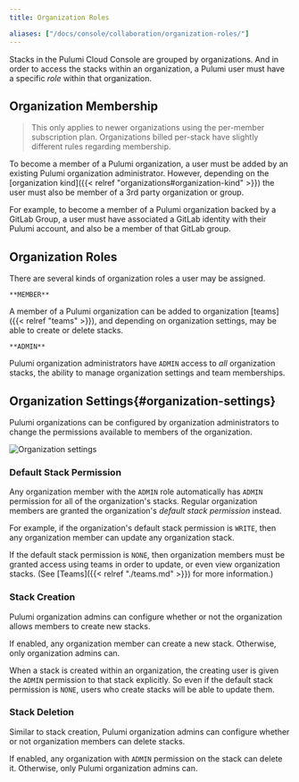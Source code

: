 ```yaml
---
title: Organization Roles

aliases: ["/docs/console/collaboration/organization-roles/"]
---
```


Stacks in the Pulumi Cloud Console are grouped by organizations. And in order to access the
stacks within an organization, a Pulumi user must have a specific _role_ within that
organization.

## Organization Membership

> This only applies to newer organizations using the per-member subscription plan.
> Organizations billed per-stack have slightly different rules regarding membership.

To become a member of a Pulumi organization, a user must be added by an existing Pulumi
organization administrator. However, depending on the [organization kind]({{< relref "organizations#organization-kind" >}})
the user must also be member of a 3rd party organization or group.

For example, to become a member of a Pulumi organization backed by a GitLab Group,
a user must have associated a GitLab identity with their Pulumi account, and also
be a member of that GitLab group.

## Organization Roles

There are several kinds of organization roles a user may be assigned.

`**MEMBER**`

A member of a Pulumi organization can be added to organization [teams]({{< relref "teams" >}}), and
depending on organization settings, may be able to create or delete stacks.

`**ADMIN**`

Pulumi organization administrators have `ADMIN` access to _all_ organization stacks,
the ability to manage organization settings and team memberships.

## Organization Settings{#organization-settings}

Pulumi organizations can be configured by organization administrators to change
the permissions available to members of the organization.

![Organization settings](/images/docs/reference/service/org-settings-card.png)

### Default Stack Permission

Any organization member with the `ADMIN` role automatically has `ADMIN`
permission for all of the organization's stacks. Regular organization members
are granted the organization's _default stack permission_ instead.

For example, if the organization's default stack permission is `WRITE`, then
any organization member can update any organization stack.

If the default stack permission is `NONE`, then organization members must be
granted access using teams in order to update, or even view organization
stacks. (See [Teams]({{< relref "./teams.md" >}}) for more information.)

### Stack Creation

Pulumi organization admins can configure whether or not the organization
allows members to create new stacks.

If enabled, any organization member can create a new stack. Otherwise, only
organization admins can.

When a stack is created within an organization, the creating user is given
the `ADMIN` permission to that stack explicitly. So even if the default
stack permission is `NONE`, users who create stacks will be able to
update them.

### Stack Deletion

Similar to stack creation, Pulumi organization admins can configure whether
or not organization members can delete stacks.

If enabled, any organization with `ADMIN` permission on the stack can delete
it. Otherwise, only Pulumi  organization admins can.
